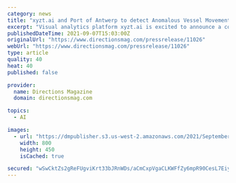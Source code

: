 ```yaml
---
category: news
title: "xyzt.ai and Port of Antwerp to detect Anomalous Vessel Movements Using Artificial Intelligence"
excerpt: "Visual analytics platform xyzt.ai is excited to announce a collaboration with Port of Antwerp to enhance innovation and digitalization in Europe’s second-largest seaport. Leuven 07 September 2021 – xyzt."
publishedDateTime: 2021-09-07T15:03:00Z
originalUrl: "https://www.directionsmag.com/pressrelease/11026"
webUrl: "https://www.directionsmag.com/pressrelease/11026"
type: article
quality: 40
heat: 40
published: false

provider:
  name: Directions Magazine
  domain: directionsmag.com

topics:
  - AI

images:
  - url: "https://dmpublisher.s3.us-west-2.amazonaws.com/2021/September/7/7/8ad8592d-f7b5-450c-ae06-d94c8ff0ac40-sized"
    width: 800
    height: 450
    isCached: true

secured: "wSwCktZs2gReFUgviKrt33bJRnWDs/aCmCxpVgaCLKWFfZy6mpR90CesL7Eiycb+i5rL/9SLZX8chCLd3IpMu8SjCeMSst71L88a1+56yx2jNmG072EvyzICpUFOqQBBpmF5Sx+50fvYpTKSyNDfNZe25PAJh9w/wX+M9mtLe3B9BUkFeG6PtmGxgwXlWnOdYmL3MGkDj8qVwWde1fs8VIlLxZFfU1j0+/H+WrLAUKG7tDMi1AlKg/GYCptvLCACZAPrL9nWrGHmUTZ/JhjNU6dV96orBASxu4MGYtEJZTYLW/h6abknTP1flkGvYewQQ4ybqwkos8IJSu2DxZzlnuSOnu2JmdW2yx6SB5uoCP0=;GJ+TnqLoD0houfq0RWexxw=="
---
```


